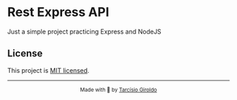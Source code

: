 # Rest Express API

Just a simple project practicing Express and NodeJS

## License

This project is [MIT licensed](LICENSE).

---

<div align="center">
  <sub>Made with 💜 by <a href="https://github.com/girordo">Tarcísio Giroldo</a></sub>
</div>
